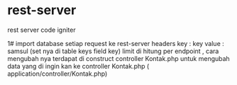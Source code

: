 # rest-server
rest server code igniter

1# import database
setiap request ke rest-server headers key : key value : samsul (set nya di table keys field key)
limit di hitung per endpoint , cara mengubah nya terdapat di construct controller Kontak.php
untuk mengubah  data yang di ingin kan ke controller Kontak.php ( application/controller/Kontak.php)

